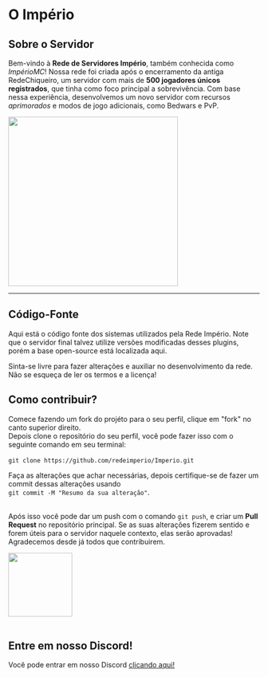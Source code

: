 # O Império

## Sobre o Servidor
Bem-vindo à **Rede de Servidores Império**, também conhecida como *ImpérioMC*! Nossa rede foi criada após o encerramento da antiga RedeChiqueiro, um servidor com mais de **500 jogadores únicos registrados**, que tinha como foco principal a sobrevivência. Com base nessa experiência, desenvolvemos um novo servidor com recursos *aprimorados* e modos de jogo adicionais, como Bedwars e PvP.

<img src="https://github-production-user-asset-6210df.s3.amazonaws.com/74553272/238212668-2dd17341-1d3c-4c99-84d7-7ede4706f70f.png" height="340px">
<hr>

## Código-Fonte
Aqui está o código fonte dos sistemas utilizados pela Rede Império. Note que o servidor final talvez utilize versões modificadas
desses plugins, porém a base open-source está localizada aqui.

Sinta-se livre para fazer alterações e auxiliar no desenvolvimento da rede. Não se esqueça de ler os termos e a licença!

## Como contribuir?
Comece fazendo um fork do projéto para o seu perfil, clique em "fork" no canto superior direito.<br>
Depois clone o repositório do seu perfil, você pode fazer isso com o seguinte comando em seu terminal:<br><br>
```git clone https://github.com/redeimperio/Imperio.git```<br>

Faça as alterações que achar necessárias, depois certifique-se de fazer um commit dessas alteraçôes usando <br>```git commit -M "Resumo da sua alteração"```.<br><br>

Após isso você pode dar um push com o comando ```git push```, e criar um **Pull Request** no repositório principal. Se as suas alterações fizerem sentido e forem
úteis para o servidor naquele contexto, elas serão aprovadas! Agradecemos desde já todos que contribuirem.

<img src="https://github-production-user-asset-6210df.s3.amazonaws.com/74553272/238212048-f1ec46d1-e899-4126-bed9-e52372ae6fa4.png" height="128px"><br><br>

## Entre em nosso Discord!
Você pode entrar em nosso Discord <a href="https://discord.gg/vcadVUymva" target="_blank">clicando aqui!</a>
